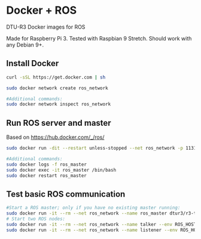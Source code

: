 # Docker + ROS
DTU-R3 Docker images for ROS

Made for Raspberry Pi 3. Tested with Raspbian 9 Stretch.
Should work with any Debian 9+.

## Install Docker

```sh
curl -sSL https://get.docker.com | sh

sudo docker network create ros_network

#Additional commands:
sudo docker network inspect ros_network
```

## Run ROS server and master

Based on https://hub.docker.com/_/ros/

```sh
sudo docker run -dit --restart unless-stopped --net ros_network -p 11311:11311 --env ROS_HOSTNAME=ros_master --name ros_master dtur3/r3-base roscore

#Additional commands:
sudo docker logs -f ros_master
sudo docker exec -it ros_master /bin/bash
sudo docker restart ros_master
```

## Test basic ROS communication

```sh
#Start a ROS master; only if you have no existing master running:
sudo docker run -it --rm --net ros_network --name ros_master dtur3/r3-tutorials roscore
# Start two ROS nodes:
sudo docker run -it --rm --net ros_network --name talker --env ROS_HOSTNAME=talker --env ROS_MASTER_URI=http://ros_master:11311 dtur3/r3-tutorials rosrun roscpp_tutorials talker
sudo docker run -it --rm --net ros_network --name listener --env ROS_HOSTNAME=listener --env ROS_MASTER_URI=http://ros_master:11311 dtur3/r3-tutorials rosrun roscpp_tutorials listener
```
